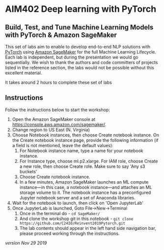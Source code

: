 # AIM402 Deep learning with PyTorch

## Build, Test, and Tune Machine Learning Models with PyTorch & Amazon SageMaker

This set of labs aim to enable to develop end-to-end NLP solutions with [PyTorch](pytorch.org) using  [Amazon SageMaker](https://aws.amazon.com/sagemaker/) 
for the full Machine Learning Lifecycle. Each lab is independent, but during the presentation we would go sequentially. 
We wish to thank the authors and code committers of projects listed in the reference section, the labs would not be possible without this 
excellent material. 

It takes around 2 hours to complete these set of labs

## Instructions

Follow the instructions below to start the workshop:

1. Open the Amazon SageMaker console at https://console.aws.amazon.com/sagemaker/.
1. Change region to US East (N. Virginia)
1. Choose Notebook instances, then choose Create notebook instance.
On the Create notebook instance page, provide the following information (if a field is not mentioned, leave the default values):
    1. For Notebook instance name, type a name for your notebook instance.
    1. For Instance type, choose ml.p2.xlarge.
    For IAM role, choose Create a new role, then choose Create role. Make sure to say 'Any s3 buckets'
    1. Choose Create notebook instance.
    1. In a few minutes, Amazon SageMaker launches an ML compute instance—in this case, a notebook instance—and attaches an ML storage volume to it. 
    The notebook instance has a preconfigured Jupyter notebook server and a set of Anaconda libraries.
1. Wait for the notebook to launch, then click on 'Open JupyterLab'
1. Once JupyterLab is launched, Goto File->New->Terminal
   1. Once in the terminal do - `cd SageMaker/`
   1. And clone the workshop git in this notebook - `git clone https://github.com/C24IO/Reinvent2019Pytorch.git`
   1. The lab contents should appear in the left hand side navigation bar, please proceed working through the instructions. 
   

_version Nov 29 2019_


